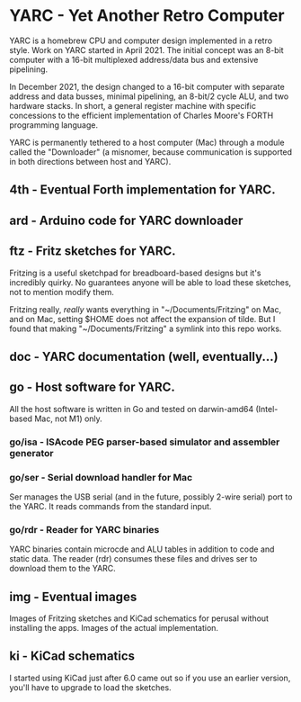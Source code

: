 # YARC - Yet Another Retro Computer

YARC is a homebrew CPU and computer design implemented in a retro style.
Work on YARC started in April 2021. The initial concept was an 8-bit
computer with a 16-bit multiplexed address/data bus and extensive
pipelining.

In December 2021, the design changed to a 16-bit computer with separate
address and data busses, minimal pipelining, an 8-bit/2 cycle ALU, and
two hardware stacks. In short, a general register machine with specific
concessions to the efficient implementation of Charles Moore's FORTH
programming language.

YARC is permanently tethered to a host computer (Mac) through a module
called the "Downloader" (a misnomer, because communication is supported
in both directions between host and YARC).

## 4th - Eventual Forth implementation for YARC.

## ard - Arduino code for YARC downloader

## ftz - Fritz sketches for YARC.

Fritzing is a useful sketchpad for breadboard-based designs but it's
incredibly quirky.  No guarantees anyone will be able to load these
sketches, not to mention modify them.

Fritzing really, *really* wants everything in "~/Documents/Fritzing" on
Mac, and on Mac, setting $HOME does not affect the expansion of tilde.
But I found that making "~/Documents/Fritzing" a symlink into this repo
works.

## doc - YARC documentation (well, eventually...)

## go - Host software for YARC.

All the host software is written in Go and tested on darwin-amd64
(Intel-based Mac, not M1) only.

### go/isa - ISAcode PEG parser-based simulator and assembler generator

### go/ser - Serial download handler for Mac

Ser manages the USB serial (and in the future, possibly 2-wire serial)
port to the YARC. It reads commands from the standard input.

### go/rdr - Reader for YARC binaries

YARC binaries contain microcde and ALU tables in addition to code and
static data.  The reader (rdr) consumes these files and drives ser to
download them to the YARC.

## img - Eventual images

Images of Fritzing sketches and KiCad schematics for perusal without
installing the apps. Images of the actual implementation.

## ki - KiCad schematics

I started using KiCad just after 6.0 came out so if you use an earlier
version, you'll have to upgrade to load the sketches.

